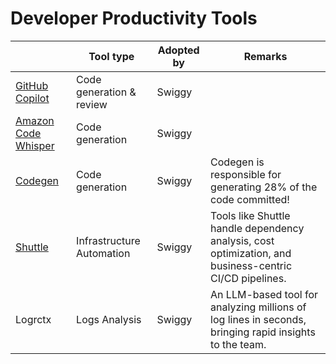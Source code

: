 # Developer Productivity Tools

|                                                                                                      | Tool type                 | Adopted by | Remarks                                                                                                 |
|------------------------------------------------------------------------------------------------------|---------------------------|------------|---------------------------------------------------------------------------------------------------------|
| [GitHub Copilot](https://github.com/features/copilot)                                                | Code generation & review  | Swiggy     |                                                                                                         |
| [Amazon Code Whisper](https://docs.aws.amazon.com/codewhisperer/latest/userguide/what-is-cwspr.html) | Code generation           | Swiggy     |                                                                                                         |
| [Codegen](https://www.codegen.com/)                                                                  | Code generation           | Swiggy     | Codegen is responsible for generating 28% of the code committed!                                        |
| [Shuttle](https://www.shuttle.rs/)                                                                   | Infrastructure Automation | Swiggy     | Tools like Shuttle handle dependency analysis, cost optimization, and business-centric CI/CD pipelines. |
| Logrctx                                                                                              | Logs Analysis             | Swiggy     | An LLM-based tool for analyzing millions of log lines in seconds, bringing rapid insights to the team.  |
